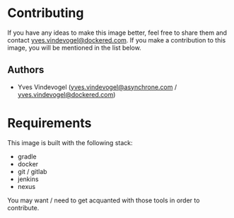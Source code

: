 # Contributing

If you have any ideas to make this image better, feel free to share them and contact yves.vindevogel@dockered.com. If you make a contribution to this image, you will be mentioned in the list below.

## Authors

- Yves Vindevogel (yves.vindevogel@asynchrone.com / yves.vindevogel@dockered.com)

# Requirements

This image is built with the following stack:

- gradle
- docker
- git / gitlab
- jenkins
- nexus

You may want / need to get acquanted with those tools in order to contribute.
